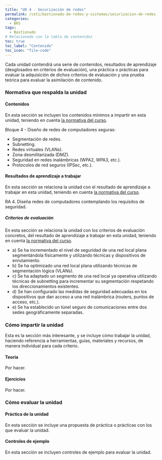 ```yaml
---
title: "UD 4 - Securización de redes"
permalink: /ceti/bastionado-de-redes-y-sistemas/securizacion-de-redes
categories:
  - BRS
tags:
  - Bastionado
# Relacionado con la tabla de contenidos
toc: true
toc_label: "Contenido"
toc_icon: "file-code"
---
```


Cada unidad contendrá una serie de contenidos, resultados de aprendizaje (desglosados en criterios de evaluación), una práctica o prácticas para evaluar la adquisición de dichos criterios de evaluación y una prueba teórica para evaluar la asimilación de contenido.

### Normativa que respalda la unidad

#### Contenidos

En esta sección se incluyen los contenidos mínimos a impartir en esta unidad, teniendo en cuenta [la normativa del curso](https://www.boe.es/diario_boe/txt.php?id=BOE-A-2020-4963).

Bloque 4 - Diseño de redes de computadores seguras:

- Segmentación de redes.
- Subnetting.
- Redes virtuales (VLANs).
- Zona desmilitarizada (DMZ).
- Seguridad en redes inalámbricas (WPA2, WPA3, etc.).
- Protocolos de red seguros (IPSec, etc.).

#### Resultados de aprendizaje a trabajar

En esta sección se relaciona la unidad con el resultado de aprendizaje a trabajar en esta unidad, teniendo en cuenta [la normativa del curso](https://www.boe.es/diario_boe/txt.php?id=BOE-A-2020-4963).

RA 4. Diseña redes de computadores contemplando los requisitos de seguridad.

##### Criterios de evaluación

En esta sección se relaciona la unidad con los criterios de evaluación concretos, del resultado de aprendizaje a trabajar en esta unidad, teniendo en cuenta [la normativa del curso](https://www.boe.es/diario_boe/txt.php?id=BOE-A-2020-4963).

- a) Se ha incrementado el nivel de seguridad de una red local plana segmentándola físicamente y utilizando técnicas y dispositivos de enrutamiento.
- b) Se ha optimizado una red local plana utilizando técnicas de segmentación lógica (VLANs).
- c) Se ha adaptado un segmento de una red local ya operativa utilizando técnicas de subnetting para incrementar su segmentación respetando los direccionamientos existentes.
- d) Se han configurado las medidas de seguridad adecuadas en los dispositivos que dan acceso a una red inalámbrica (routers, puntos de acceso, etc.).
- e) Se ha establecido un túnel seguro de comunicaciones entre dos sedes geográficamente separadas.

### Cómo impartir la unidad

Esta es la sección más interesante, y se incluye cómo trabajar la unidad, haciendo referencia a herramientas, guías, materiales y recursos, de manera individual para cada criterio.

#### Teoría

Por hacer.

#### Ejercicios

Por hacer.

### Cómo evaluar la unidad

#### Práctica de la unidad

En esta sección se incluye una propuesta de práctica o prácticas con los que evaluar la unidad.

#### Controles de ejemplo

En esta sección se incluyen controles de ejemplo para evaluar la unidad.
